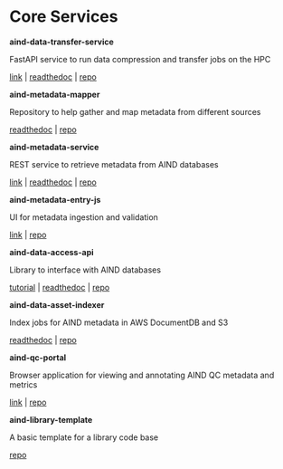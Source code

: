 # Core Services

**aind-data-transfer-service**

FastAPI service to run data compression and transfer jobs on the HPC

[link](http://aind-data-transfer-service/) | [readthedoc](https://aind-data-transfer-service.readthedocs.io/en/latest/) | [repo](https://github.com/AllenNeuralDynamics/aind-data-transfer-service)

**aind-metadata-mapper**

Repository to help gather and map metadata from different sources 

[readthedoc](https://aind-metadata-mapper.readthedocs.io/en/latest/) | [repo](https://github.com/AllenNeuralDynamics/aind-metadata-mapper)

**aind-metadata-service**

REST service to retrieve metadata from AIND databases 

[link](http://aind-metadata-service/) | [readthedoc](http://aind-metadata-service/docs) | [repo](https://github.com/AllenNeuralDynamics/aind-metadata-service)

**aind-metadata-entry-js**

UI for metadata ingestion and validation 

[link](https://metadata-entry.allenneuraldynamics.org/) | [repo](https://github.com/AllenNeuralDynamics/aind-metadata-entry-js)

**aind-data-access-api**

Library to interface with AIND databases

[tutorial](https://codeocean.allenneuraldynamics.org/capsule/9613367/tree/v1) | [readthedoc](https://aind-data-access-api.readthedocs.io/en/latest/) | [repo](https://github.com/AllenNeuralDynamics/aind-data-access-api)

**aind-data-asset-indexer**

Index jobs for AIND metadata in AWS DocumentDB and S3 

[readthedoc](https://aind-data-asset-indexer.readthedocs.io/en/latest/) | [repo](https://github.com/AllenNeuralDynamics/aind-data-asset-indexer)

**aind-qc-portal**

Browser application for viewing and annotating AIND QC metadata and metrics

[link](https://qc.allenneuraldynamics.org/qc_portal_app) | [repo](https://github.com/AllenNeuralDynamics/aind-qc-portal)

**aind-library-template**

A basic template for a library code base

[repo](https://github.com/AllenNeuralDynamics/aind-library-template)
